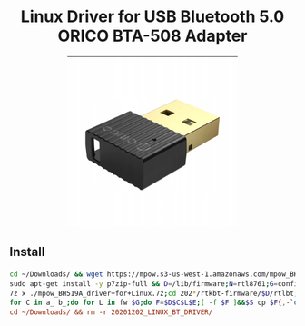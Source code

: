 <div align="center">
	<h1>Linux Driver for USB Bluetooth 5.0 ORICO BTA-508 Adapter</h1>
	<img src="ORICO-BTA-508.png" width="300">
</div>

## Install

```bash
cd ~/Downloads/ && wget https://mpow.s3-us-west-1.amazonaws.com/mpow_BH519A_driver+for+Linux.7z \
sudo apt-get install -y p7zip-full && D=/lib/firmware;N=rtl8761;G=config;E=.bin \
7z x ./mpow_BH519A_driver+for+Linux.7z;cd 202*/rtkbt-firmware/$D/rtlbt;S=sudo;D=$D/rtl_bt/$N \
for C in a_ b_;do for L in fw $G;do F=$D$C$L$E;[ -f $F ]&&$S cp $F{,-`date +%s`};$S cp -f $N$C$L $F;done;done \
cd ~/Downloads/ && rm -r 20201202_LINUX_BT_DRIVER/
```
